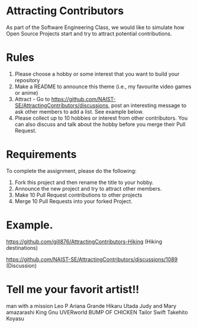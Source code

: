 # Attracting Contributors
As part of the Software Engineering Class, we would like to simulate how Open Source Projects start and try to attract potential contributions.

# Rules

1. Please choose a hobby or some interest that you want to build your repository
2. Make a README to announce this theme (i.e., my favourite video games or anime)
3. Attract - Go to https://github.com/NAIST-SE/AttractingContributors/discussions, post an interesting message to ask other members to add a list. See example below.
4. Please collect up to 10 hobbies or interest from other contributors. You can also discuss and talk about the hobby before you merge their Pull Request.

# Requirements
To complete the assignment, please do the following:
1. Fork this project and then rename the title to your hobby. 
2. Announce the new project and try to attract other members.
3. Make 10 Pull Request contributions to other projects
4. Merge 10 Pull Requests into your forked Project.

# Example. 
https://github.com/gill876/AttractingContributors-Hiking (Hiking destinations)

https://github.com/NAIST-SE/AttractingContributors/discussions/1089 (Discussion)

# Tell me your favorit artist!!
man with a mission
Leo P
Ariana Grande
Hikaru Utada
Judy and Mary
amazarashi
King Gnu
UVERworld
BUMP OF CHICKEN
Tailor Swift
Takehito Koyasu

